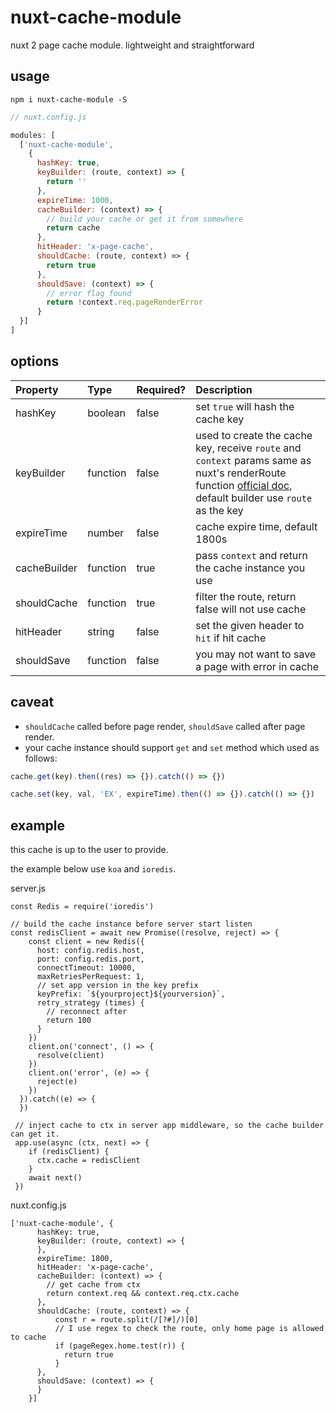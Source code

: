 # nuxt-cache-module
nuxt 2 page cache module. lightweight and straightforward

## usage 

```
npm i nuxt-cache-module -S
```

```javascript
// nuxt.config.js

modules: [
  ['nuxt-cache-module', 
    {
      hashKey: true,
      keyBuilder: (route, context) => {
        return ''
      },
      expireTime: 1000,
      cacheBuilder: (context) => {
        // build your cache or get it from somewhere
        return cache
      },
      hitHeader: 'x-page-cache',
      shouldCache: (route, context) => {
        return true
      },
      shouldSave: (context) => {
        // error flag found
        return !context.req.pageRenderError
      }
  }]
]

```

## options

| Property | Type | Required? | Description 
|:---|:---|:---|:---|
| hashKey | boolean | false | set `true` will hash the cache key
| keyBuilder | function | false | used to create the cache key, receive `route` and `context` params same as nuxt's renderRoute function [official doc](https://nuxtjs.org/api/nuxt-render-route#nuxt-renderroute-route-context-), default builder use `route` as the key
| expireTime | number | false | cache expire time, default 1800s
| cacheBuilder | function | true | pass `context` and return the cache instance you use
| shouldCache | function | true | filter the route, return false will not use cache
| hitHeader | string | false | set the given header to `hit` if hit cache
| shouldSave | function | false | you may not want to save a page with error in cache

## caveat

- `shouldCache` called before page render, `shouldSave` called after page render.
- your cache instance should support `get` and `set` method which used as follows:

```javascript
cache.get(key).then((res) => {}).catch(() => {})

cache.set(key, val, 'EX', expireTime).then(() => {}).catch(() => {})
```

## example

this cache is up to the user to provide.

the example below use `koa` and `ioredis`.

server.js
```
const Redis = require('ioredis')

// build the cache instance before server start listen
const redisClient = await new Promise((resolve, reject) => {
    const client = new Redis({
      host: config.redis.host,
      port: config.redis.port,
      connectTimeout: 10000,
      maxRetriesPerRequest: 1,
      // set app version in the key prefix
      keyPrefix: `${yourproject}${yourversion}`,
      retry_strategy (times) {
        // reconnect after
        return 100
      }
    })
    client.on('connect', () => {
      resolve(client)
    })
    client.on('error', (e) => {
      reject(e)
    })
  }).catch((e) => {
  })

 // inject cache to ctx in server app middleware, so the cache builder can get it.
 app.use(async (ctx, next) => {
    if (redisClient) {
      ctx.cache = redisClient
    }
    await next()
 })
```

nuxt.config.js
```
['nuxt-cache-module', {
      hashKey: true,
      keyBuilder: (route, context) => {
      },
      expireTime: 1800,
      hitHeader: 'x-page-cache',
      cacheBuilder: (context) => {
        // get cache from ctx
        return context.req && context.req.ctx.cache
      },
      shouldCache: (route, context) => {
          const r = route.split(/[?#]/)[0]
          // I use regex to check the route, only home page is allowed to cache
          if (pageRegex.home.test(r)) {
            return true
          }
      },
      shouldSave: (context) => {
      }
    }]
```
